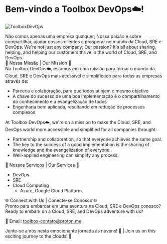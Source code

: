 # Bem-vindo a Toolbox DevOps☁️!
![ToolboxDevOps](https://github.com/toolboxcompany/.github/blob/main/profile/image/pixel-art-4-1-nbg.png)

Não somos apenas uma empresa qualquer; Nossa paixão é sobre compartilhar, ajudar nossos clientes a prosperar no mundo da Cloud, SRE e DevOps. 
We're not just any company; Our passion? It's all about sharing, helping, and helping our customers thrive in the world of Cloud, SRE, and DevOps.
\
🌟 Nossa Missão | Our Mission 🌟
 \
Na Toolbox DevOps☁️, estamos em uma missão para tornar o mundo da Cloud, SRE e DevOps mais acessível e simplificado para todas as empresas através de:
- Parceria e colaboração, para que todos atinjam o mesmo objetivo
- A chave do sucesso de uma boa implementação é o compartilhamento do conhecimento e a evangelização de todos
- Engenharia bem aplicada, resultando em redução de processos complexos.
   
At Toolbox DevOps☁️, we're on a mission to make the Cloud, SRE, and DevOps world more accessible and simplified for all companies throught:   
- Partnership and collaboration, so that everyone achieves the same goal.
- The key to the success of a good implementation is the sharing of knowledge and the evangelization of everyone.
- Well-applied engineering can simplify any process.
    
🚀 Nossos Serviços | Our Services 🚀
- DevOps
- SRE
- Cloud Computing
    - Azure, Google Cloud Platform.

🌐 Connect with Us | Conecte-se Conosco 🌐
\
Pronto para embarcar em uma aventura na Cloud, SRE e DevOps conosco?
\
Ready to embark on a Cloud, SRE, and DevOps adventure with us?

   
📧 Email: toolbox-contato@proton.me

    
Junte-se a nós nesta emocionante jornada às nuvens! 🚀 | Join us on this exciting journey to the clouds! 🚀
